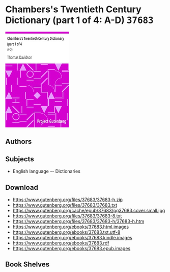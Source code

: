 # Chambers's Twentieth Century Dictionary (part 1 of 4: A-D) <kbd>37683</kbd>

![](./cover.medium.jpg "")

## Authors



## Subjects


 - English language -- Dictionaries

## Download


 - https://www.gutenberg.org/files/37683/37683-h.zip
 - https://www.gutenberg.org/files/37683/37683.txt
 - https://www.gutenberg.org/cache/epub/37683/pg37683.cover.small.jpg
 - https://www.gutenberg.org/files/37683/37683-8.txt
 - https://www.gutenberg.org/files/37683/37683-h/37683-h.htm
 - https://www.gutenberg.org/ebooks/37683.html.images
 - https://www.gutenberg.org/ebooks/37683.txt.utf-8
 - https://www.gutenberg.org/ebooks/37683.kindle.images
 - https://www.gutenberg.org/ebooks/37683.rdf
 - https://www.gutenberg.org/ebooks/37683.epub.images

## Book Shelves


